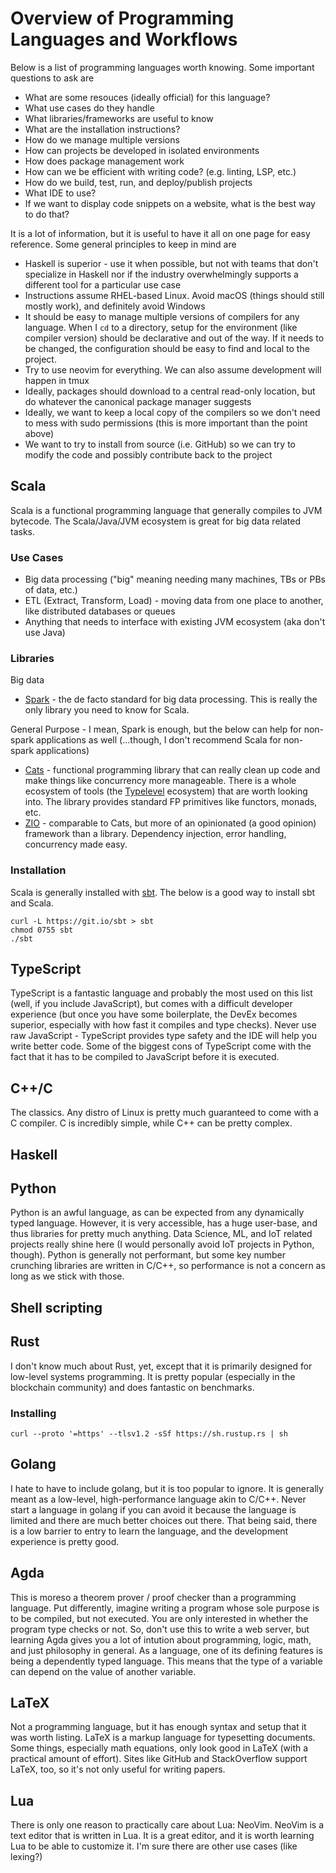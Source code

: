 # Overview of Programming Languages and Workflows

Below is a list of programming languages worth knowing. Some important questions to ask are

- What are some resouces (ideally official) for this language?
- What use cases do they handle
- What libraries/frameworks are useful to know
- What are the installation instructions?
- How do we manage multiple versions
- How can projects be developed in isolated environments
- How does package management work
- How can we be efficient with writing code? (e.g. linting, LSP, etc.)
- How do we build, test, run, and deploy/publish projects
- What IDE to use?
- If we want to display code snippets on a website, what is the best way to do that?

It is a lot of information, but it is useful to have it all on one page for easy reference. Some general principles to keep in mind are

- Haskell is superior - use it when possible, but not with teams that don't specialize in Haskell nor if the industry overwhelmingly supports a different tool for a particular use case
- Instructions assume RHEL-based Linux. Avoid macOS (things should still mostly work), and definitely avoid Windows
- It should be easy to manage multiple versions of compilers for any language. When I `cd` to a directory, setup for the environment (like compiler version) should be declarative and out of the way. If it needs to be changed, the configuration should be easy to find and local to the project.
- Try to use neovim for everything. We can also assume development will happen in tmux
- Ideally, packages should download to a central read-only location, but do whatever the canonical package manager suggests
- Ideally, we want to keep a local copy of the compilers so we don't need to mess with sudo permissions (this is more important than the point above)
- We want to try to install from source (i.e. GitHub) so we can try to modify the code and possibly contribute back to the project

## Scala

Scala is a functional programming language that generally compiles to JVM bytecode. The Scala/Java/JVM ecosystem is great for big data related tasks.

### Use Cases

- Big data processing ("big" meaning needing many machines, TBs or PBs of data, etc.)
- ETL (Extract, Transform, Load) - moving data from one place to another, like distributed databases or queues
- Anything that needs to interface with existing JVM ecosystem (aka don't use Java)

### Libraries

Big data

- [Spark](https://spark.apache.org/) - the de facto standard for big data processing. This is really the only library you need to know for Scala.

General Purpose - I mean, Spark is enough, but the below can help for non-spark applications as well (...though, I don't recommend Scala for non-spark applications)

- [Cats](https://typelevel.org/cats/) - functional programming library that can really clean up code and make things like concurrency more manageable. There is a whole ecosystem of tools (the [Typelevel](https://typelevel.org/) ecosystem) that are worth looking into. The library provides standard FP primitives like functors, monads, etc.
- [ZIO](https://zio.dev/) - comparable to Cats, but more of an opinionated (a good opinion) framework than a library. Dependency injection, error handling, concurrency made easy.

### Installation

Scala is generally installed with [sbt](https://www.scala-sbt.org/). The below is a good way to install sbt and Scala.

```
curl -L https://git.io/sbt > sbt
chmod 0755 sbt
./sbt
```

## TypeScript

TypeScript is a fantastic language and probably the most used on this list (well, if you include JavaScript), but comes with a difficult developer experience (but once you have some boilerplate, the DevEx becomes superior, especially with how fast it compiles and type checks). Never use raw JavaScript - TypeScript provides type safety and the IDE will help you write better code. Some of the biggest cons of TypeScript come with the fact that it has to be compiled to JavaScript before it is executed.

## C++/C

The classics. Any distro of Linux is pretty much guaranteed to come with a C compiler. C is incredibly simple, while C++ can be pretty complex.

## Haskell

## Python

Python is an awful language, as can be expected from any dynamically typed language. However, it is very accessible, has a huge user-base, and thus libraries for pretty much anything. Data Science, ML, and IoT related projects really shine here (I would personally avoid IoT projects in Python, though). Python is generally not performant, but some key number crunching libraries are written in C/C++, so performance is not a concern as long as we stick with those.

## Shell scripting

## Rust

I don't know much about Rust, yet, except that it is primarily designed for low-level systems programming. It is pretty popular (especially in the blockchain community) and does fantastic on benchmarks.

### Installing

```
curl --proto '=https' --tlsv1.2 -sSf https://sh.rustup.rs | sh
```

## Golang

I hate to have to include golang, but it is too popular to ignore. It is generally meant as a low-level, high-performance language akin to C/C++. Never start a language in golang if you can avoid it because the language is limited and there are much better choices out there. That being said, there is a low barrier to entry to learn the language, and the development experience is pretty good.

## Agda

This is moreso a theorem prover / proof checker than a programming language. Put differently, imagine writing a program whose sole purpose is to be compiled, but not executed. You are only interested in whether the program type checks or not. So, don't use this to write a web server, but learning Agda gives you a lot of intution about programming, logic, math, and just philosophy in general. As a language, one of its defining features is being a dependently typed language. This means that the type of a variable can depend on the value of another variable.

## LaTeX

Not a programming language, but it has enough syntax and setup that it was worth listing. LaTeX is a markup language for typesetting documents. Some things, especially math equations, only look good in LaTeX (with a practical amount of effort). Sites like GitHub and StackOverflow support LaTeX, too, so it's not only useful for writing papers.

## Lua

There is only one reason to practically care about Lua: NeoVim. NeoVim is a text editor that is written in Lua. It is a great editor, and it is worth learning Lua to be able to customize it. I'm sure there are other use cases (like lexing?)
